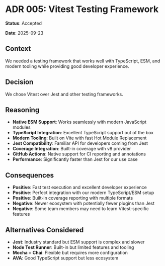 # ADR 005: Vitest Testing Framework

**Status**: Accepted

**Date**: 2025-09-23

## Context

We needed a testing framework that works well with TypeScript, ESM, and modern tooling while providing good developer experience.

## Decision

We chose Vitest over Jest and other testing frameworks.

## Reasoning

- **Native ESM Support**: Works seamlessly with modern JavaScript modules
- **TypeScript Integration**: Excellent TypeScript support out of the box
- **Modern Tooling**: Built on Vite with fast Hot Module Replacement
- **Jest Compatibility**: Familiar API for developers coming from Jest
- **Coverage Integration**: Built-in coverage with v8 provider
- **GitHub Actions**: Native support for CI reporting and annotations
- **Performance**: Significantly faster than Jest for our use case

## Consequences

- **Positive**: Fast test execution and excellent developer experience
- **Positive**: Perfect integration with our modern TypeScript/ESM setup
- **Positive**: Built-in coverage reporting with multiple formats
- **Negative**: Newer ecosystem with potentially fewer plugins than Jest
- **Negative**: Some team members may need to learn Vitest-specific features

## Alternatives Considered

- **Jest**: Industry standard but ESM support is complex and slower
- **Node Test Runner**: Built-in but limited features and tooling
- **Mocha + Chai**: Flexible but requires more configuration
- **AVA**: Good TypeScript support but less ecosystem
